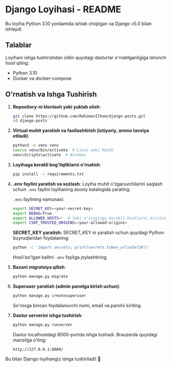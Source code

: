 # Django Loyihasi - README

Bu loyiha Python 3.10 yordamida ishlab chiqilgan va Django v5.0 bilan ishlaydi.

## Talablar

Loyihani ishga tushirishdan oldin quyidagi dasturlar o'rnatilganligiga ishonch hosil qiling:

- Python 3.10
- Docker va docker-compose

## O'rnatish va Ishga Tushirish

1. **Repository-ni klonlash yoki yuklab olish**:
   ```sh
   git clone https://github.com/RahimovIlhom/django-posts.git
   cd django-posts
   ```

2. **Virtual muhit yaratish va faollashtirish (ixtiyoriy, ammo tavsiya etiladi)**:
   ```sh
   python3 -m venv venv
   source venv/bin/activate  # Linux yoki MacOS
   venv\Scripts\activate  # Windows
   ```

3. **Loyihaga kerakli bog'liqliklarni o'rnatish**:
   ```sh
   pip install -r requirements.txt
   ```

4. **.env faylini yaratish va sozlash**:
   Loyiha muhit o'zgaruvchilarini saqlash uchun `.env` faylini loyihaning asosiy katalogida yarating:
   
   `.env` faylining namunasi:
   ```sh
   export SECRET_KEY=<your-secret-key>
   export DEBUG=True
   export ALLOWED_HOSTS=*  # Yoki o'zingizga kerakli hostlarni kiriting
   export CSRF_TRUSTED_ORIGINS=<your-allowed-origins>
   ```

   **SECRET_KEY yaratish:**
   SECRET_KEY ni yaratish uchun quyidagi Python buyruqlaridan foydalaning:
   ```sh
   python -c 'import secrets; print(secrets.token_urlsafe(50))'
   ```
   Hosil bo'lgan kalitni `.env` fayliga joylashtiring.

5. **Bazani migratsiya qilish**:
   ```sh
   python manage.py migrate
   ```

6. **Superuser yaratish (admin panelga kirish uchun)**:
   ```sh
   python manage.py createsuperuser
   ```
   So'rovga binoan foydalanuvchi nomi, email va parolni kiriting.

7. **Dastur serverini ishga tushirish**:
   ```sh
   python manage.py runserver
   ```

   Dastur localhostdagi 8000-portda ishga tushadi. Brauzerda quyidagi manzilga o'ting:
   ```
   http://127.0.0.1:8000/
   ```

Bu bilan Django loyihangiz ishga tushiriladi! 🎉

